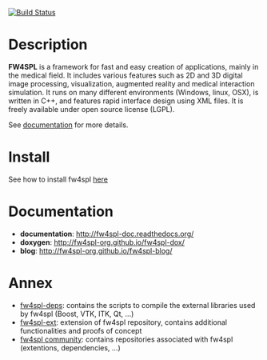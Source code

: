 [![Build Status](https://travis-ci.org/fw4spl-org/fw4spl.svg?branch=fw4spl_0.11.0)](https://travis-ci.org/fw4spl-org/fw4spl)

Description
===========

**FW4SPL** is a framework for fast and easy creation of applications, mainly in the medical field.
It includes various features such as 2D and 3D digital image processing, visualization, augmented reality and medical interaction simulation.
It runs on many different environments (Windows, linux, OSX), is written in C++, and features rapid interface design using XML files.
It is freely available under open source license (LGPL).

See [documentation](http://fw4spl-doc.readthedocs.org/) for more details.

Install
=======

See how to install fw4spl [here](http://fw4spl-doc.readthedocs.org/en/fw4spl_0.11.0/Installation/index.html)

Documentation
=============

* **documentation**: http://fw4spl-doc.readthedocs.org/
* **doxygen**: http://fw4spl-org.github.io/fw4spl-dox/
* **blog**: http://fw4spl-org.github.io/fw4spl-blog/

Annex
=====

* [fw4spl-deps](https://github.com/fw4spl-org/fw4spl-deps): contains the scripts to compile the external libraries used by fw4spl (Boost, VTK, ITK, Qt, ...)
* [fw4spl-ext](https://github.com/fw4spl-org/fw4spl-ext): extension of fw4spl repository, contains additional functionalities and proofs of concept
* [fw4spl community](https://github.com/fw4spl-org): contains repositories associated with fw4spl (extentions, dependencies, ...)
